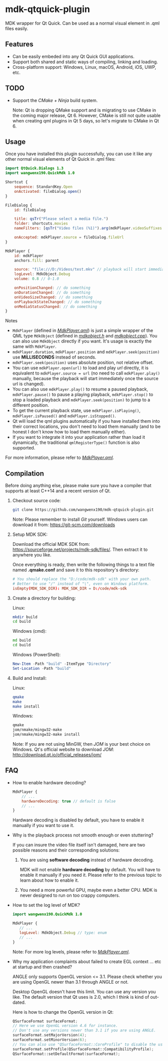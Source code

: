 # mdk-qtquick-plugin

MDK wrapper for Qt Quick. Can be used as a normal visual element in .qml files easily.

## Features

- Can be easily embeded into any Qt Quick GUI applications.
- Support both shared and static ways of compiling, linking and loading.
- Cross-platform support: Windows, Linux, macOS, Android, iOS, UWP, etc.

## TODO

- Support the *CMake + Ninja* build system.

  Note: Qt is dropping QMake support and is migrating to use CMake in the coming major release, Qt 6. However, CMake is still not quite usable when creating qml plugins in Qt 5 days, so let's migrate to CMake in Qt 6.

## Usage

Once you have installed this plugin successfully, you can use it like any other normal visual elements of Qt Quick in .qml files:

```qml
import QtQuick.Dialogs 1.3
import wangwenx190.QuickMdk 1.0

Shortcut {
    sequence: StandardKey.Open
    onActivated: fileDialog.open()
}

FileDialog {
    id: fileDialog

    title: qsTr("Please select a media file.")
    folder: shortcuts.movies
    nameFilters: [qsTr("Video files (%1)").arg(mdkPlayer.videoSuffixes.join(' ')), qsTr("Audio files (%1)").arg(mdkPlayer.audioSuffixes.join(' ')), qsTr("All files (*)")]

    onAccepted: mdkPlayer.source = fileDialog.fileUrl
}

MdkPlayer {
    id: mdkPlayer
    anchors.fill: parent

    source: "file:///D:/Videos/test.mkv" // playback will start immediately once the source url is changed
    logLevel: MdkObject.Debug
    volume: 0.8 // 0-1.0

    onPositionChanged: // do something
    onDurationChanged: // do something
    onVideoSizeChanged: // do something
    onPlaybackStateChanged: // do something
    onMediaStatusChanged: // do something
}
```

Notes

- `MdkPlayer` (defined in [*MdkPlayer.qml*](/imports/wangwenx190/QuickMdk/MdkPlayer.qml)) is just a simple wrapper of the QML type `MdkObject` (defined in [*mdkobject.h*](/mdkobject.h) and [*mdkobject.cpp*](/mdkobject.cpp)). You can also use `MdkObject` directly if you want. It's usage is exactly the same with `MdkPlayer`.
- `mdkPlayer.duration`, `mdkPlayer.position` and `mdkPlayer.seek(position)` use **MILLISECONDS** instead of seconds.
- `mdkPlayer.seek(position)` uses absolute position, not relative offset.
- You can use `mdkPlayer.open(url)` to load and play *url* directly, it is equivalent to `mdkPlayer.source = url` (no need to call `mdkPlayer.play()` manually, because the playback will start immediately once the source url is changed).
- You can also use `mdkPlayer.play()` to resume a paused playback, `mdkPlayer.pause()` to pause a playing playback, `mdkPlayer.stop()` to stop a loaded playback and `mdkPlayer.seek(position)` to jump to a different position.
- To get the current playback state, use `mdkPlayer.isPlaying()`, `mdkPlayer.isPaused()` and `mdkPlayer.isStopped()`.
- Qt will load the qml plugins automatically if you have installed them into their correct locations, you don't need to load them manually (and to be honest I don't know how to load them manually either).
- If you want to integrate it into your application rather than load it dynamically, the traditional `qmlRegisterType()` function is also supported.

For more information, please refer to [*MdkPlayer.qml*](/imports/wangwenx190/QuickMdk/MdkPlayer.qml).

## Compilation

Before doing anything else, please make sure you have a compiler that supports at least C++14 and a recent version of Qt.

1. Checkout source code:

   ```bash
   git clone https://github.com/wangwenx190/mdk-qtquick-plugin.git
   ```

   Note: Please remember to install *Git* yourself. Windows users can download it from: <https://git-scm.com/downloads>

2. Setup MDK SDK:

   Download the official MDK SDK from: <https://sourceforge.net/projects/mdk-sdk/files/>. Then extract it to anywhere you like.

   Once everything is ready, then write the following things to a text file named **.qmake.conf** and save it to this repository's directory:

   ```conf
   # You should replace the "D:/code/mdk-sdk" with your own path.
   # Better to use "/" instead of "\", even on Windows platform.
   isEmpty(MDK_SDK_DIR): MDK_SDK_DIR = D:/code/mdk-sdk
   ```

3. Create a directory for building:

   Linux:

   ```bash
   mkdir build
   cd build
   ```

   Windows (cmd):

   ```bat
   md build
   cd build
   ```

   Windows (PowerShell):

   ```powershell
   New-Item -Path "build" -ItemType "Directory"
   Set-Location -Path "build"
   ```

4. Build and Install:

   Linux:

   ```bash
   qmake
   make
   make install
   ```

   Windows:

   ```bat
   qmake
   jom/nmake/mingw32-make
   jom/nmake/mingw32-make install
   ```

   Note: If you are not using MinGW, then *JOM* is your best choice on Windows. Qt's official website to download *JOM*: <http://download.qt.io/official_releases/jom/>

## FAQ

- How to enable hardware decoding?

  ```qml
  MdkPlayer {
      // ...
      hardwareDecoding: true // default is false
      // ...
  }
  ```

  Hardware decoding is disabled by default, you have to enable it manually if you want to use it.

- Why is the playback process not smooth enough or even stuttering?

   If you can insure the video file itself isn't damaged, here are two possible reasons and their corresponding solutions:
   1. You are using **software decoding** instead of hardware decoding.

      MDK will not enable **hardware decoding** by default. You will have to enable it manually if you need it. Please refer to the previous topic to learn about how to enable it.
   2. You need a more powerful GPU, maybe even a better CPU. MDK is never designed to run on too crappy computers.

- How to set the log level of MDK?

    ```qml
   import wangwenx190.QuickMdk 1.0

   MdkPlayer {
       // ...
       logLevel: MdkObject.Debug // type: enum
       // ...
   }
   ```

   Note: For more log levels, please refer to [*MdkPlayer.qml*](/imports/wangwenx190/QuickMdk/MdkPlayer.qml).
- Why my application complaints about failed to create EGL context ... etc at startup and then crashed?

   ANGLE only supports OpenGL version <= 3.1. Please check whether you are using OpenGL newer than 3.1 through ANGLE or not.

   Desktop OpenGL doesn't have this limit. You can use any version you like. The default version that Qt uses is 2.0, which I think is kind of out-dated.

   Here is how to change the OpenGL version in Qt:

   ```cpp
   QSurfaceFormat surfaceFormat;
   // Here we use OpenGL version 4.6 for instance.
   // Don't use any versions newer than 3.1 if you are using ANGLE.
   surfaceFormat.setMajorVersion(4);
   surfaceFormat.setMinorVersion(6);
   // You can also use "QSurfaceFormat::CoreProfile" to disable the using of deprecated OpenGL APIs, however, some deprecated APIs will still be usable.
   surfaceFormat.setProfile(QSurfaceFormat::CompatibilityProfile);
   QSurfaceFormat::setDefaultFormat(surfaceFormat);
   ```
